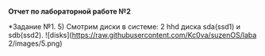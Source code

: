 **Отчет по лабораторной работе №2**

*Задание №1. 
5) Смотрим диски в системе: 2 hhd диска sda(ssd1) и sdb(ssd2).
![disks](https://raw.githubusercontent.com/Kc0va/suzenOS/laba 2/images/5.png)

